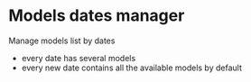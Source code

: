 # Models dates manager

Manage models list by dates 
- every date has several models
- every new date contains all the available models by default


